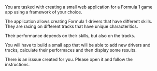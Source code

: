You are tasked with creating a small web application for a Formula 1 game app using a framework of your choice.

The application allows creating Formula 1 drivers that have different skills. They are racing on different tracks that have unique characteritics.

Their performance depends on their skills, but also on the tracks.

You will have to build a small app that will be able to add new drivers and tracks, calculate their performaces and then display some results.

There is an isssue created for you. Please open it and follow the instructions.